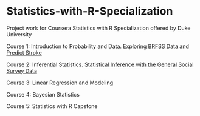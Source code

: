 # Statistics-with-R-Specialization

Project work for Coursera Statistics with R Specialization offered by Duke University

Course 1: Introduction to Probability and Data. [Exploring BRFSS Data and Predict Stroke](http://rpubs.com/susan_li/274621)

Course 2: Inferential Statistics. [Statistical Inference with the General Social Survey Data](http://rpubs.com/susan_li/gss)

Course 3: Linear Regression and Modeling

Course 4: Bayesian Statistics

Course 5: Statistics with R Capstone
